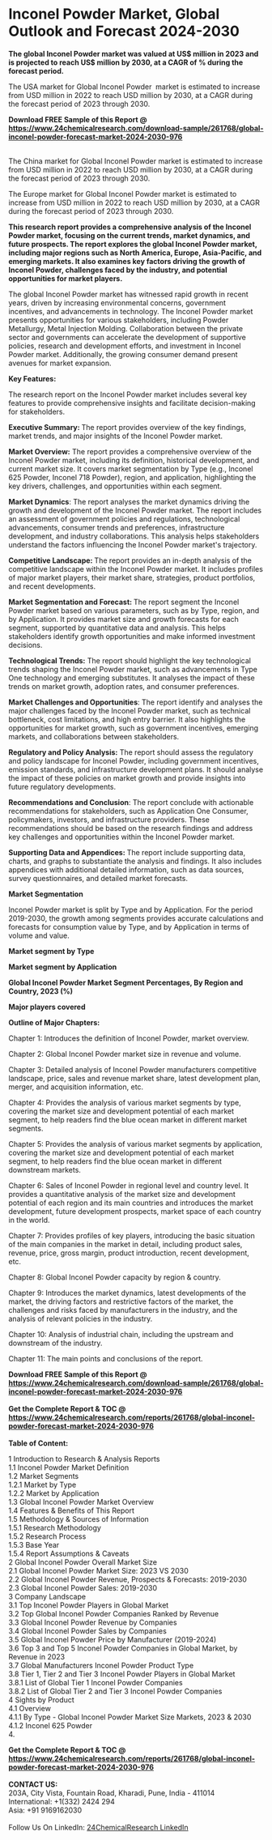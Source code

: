 <h1>Inconel Powder Market, Global Outlook and Forecast 2024-2030</h1><p><strong>The global Inconel Powder market was valued at US$ million in 2023 and is projected to reach US$ million by 2030, at a CAGR of % during the forecast period.</strong></p><p>
</p><p>The USA market for Global Inconel Powder  market is estimated to increase from USD million in 2022 to reach USD million by 2030, at a CAGR during the forecast period of 2023 through 2030.</p><div><b>Download FREE Sample of this Report @ 
            <a href="https://www.24chemicalresearch.com/download-sample/261768/global-inconel-powder-forecast-market-2024-2030-976">
            https://www.24chemicalresearch.com/download-sample/261768/global-inconel-powder-forecast-market-2024-2030-976</a></b></div><br><p>
</p><p>The China market for Global Inconel Powder market is estimated to increase from USD million in 2022 to reach USD million by 2030, at a CAGR during the forecast period of 2023 through 2030.</p><p>
</p><p>The Europe market for Global Inconel Powder market is estimated to increase from USD million in 2022 to reach USD million by 2030, at a CAGR during the forecast period of 2023 through 2030.</p><p>
</p><p><strong>This research report provides a comprehensive analysis of the Inconel Powder market, focusing on the current trends, market dynamics, and future prospects. The report explores the global Inconel Powder market, including major regions such as North America, Europe, Asia-Pacific, and emerging markets. It also examines key factors driving the growth of Inconel Powder, challenges faced by the industry, and potential opportunities for market players.</strong></p><p>
The global Inconel Powder market has witnessed rapid growth in recent years, driven by increasing environmental concerns, government incentives, and advancements in technology. The Inconel Powder market presents opportunities for various stakeholders, including Powder Metallurgy, Metal Injection Molding. Collaboration between the private sector and governments can accelerate the development of supportive policies, research and development efforts, and investment in Inconel Powder market. Additionally, the growing consumer demand present avenues for market expansion.</p><p>
<strong>Key Features:</strong></p><p>
The research report on the Inconel Powder market includes several key features to provide comprehensive insights and facilitate decision-making for stakeholders.</p><p>
<strong>Executive Summary: </strong>The report provides overview of the key findings, market trends, and major insights of the Inconel Powder market.</p><p>
<strong>Market Overview:</strong> The report provides a comprehensive overview of the Inconel Powder market, including its definition, historical development, and current market size. It covers market segmentation by Type (e.g., Inconel 625 Powder, Inconel 718 Powder), region, and application, highlighting the key drivers, challenges, and opportunities within each segment.</p><p>
<strong>Market Dynamics</strong>: The report analyses the market dynamics driving the growth and development of the Inconel Powder market. The report includes an assessment of government policies and regulations, technological advancements, consumer trends and preferences, infrastructure development, and industry collaborations. This analysis helps stakeholders understand the factors influencing the Inconel Powder market's trajectory.</p><p>
<strong>Competitive Landscape: </strong>The report provides an in-depth analysis of the competitive landscape within the Inconel Powder market. It includes profiles of major market players, their market share, strategies, product portfolios, and recent developments.</p><p>
<strong>Market Segmentation and Forecast: </strong>The report segment the Inconel Powder market based on various parameters, such as by Type, region, and by Application. It provides market size and growth forecasts for each segment, supported by quantitative data and analysis. This helps stakeholders identify growth opportunities and make informed investment decisions.</p><p>
<strong>Technological Trends:</strong> The report should highlight the key technological trends shaping the Inconel Powder market, such as advancements in Type One technology and emerging substitutes. It analyses the impact of these trends on market growth, adoption rates, and consumer preferences.</p><p>
<strong>Market Challenges and Opportunities</strong>: The report identify and analyses the major challenges faced by the Inconel Powder market, such as technical bottleneck, cost limitations, and high entry barrier. It also highlights the opportunities for market growth, such as government incentives, emerging markets, and collaborations between stakeholders.</p><p>
<strong>Regulatory and Policy Analysis:</strong> The report should assess the regulatory and policy landscape for Inconel Powder, including government incentives, emission standards, and infrastructure development plans. It should analyse the impact of these policies on market growth and provide insights into future regulatory developments.</p><p>
<strong>Recommendations and Conclusion</strong>: The report conclude with actionable recommendations for stakeholders, such as Application One Consumer, policymakers, investors, and infrastructure providers. These recommendations should be based on the research findings and address key challenges and opportunities within the Inconel Powder market.</p><p>
<strong>Supporting Data and Appendices: </strong>The report include supporting data, charts, and graphs to substantiate the analysis and findings. It also includes appendices with additional detailed information, such as data sources, survey questionnaires, and detailed market forecasts.</p><p>
<strong>Market Segmentation</strong></p><p>
Inconel Powder market is split by Type and by Application. For the period 2019-2030, the growth among segments provides accurate calculations and forecasts for consumption value by Type, and by Application in terms of volume and value.</p><p>
<strong>Market segment by Type</strong></p><p>
</p><p>
</p><p><strong>Market segment by Application</strong></p><p>
</p><p>
</p><p><strong>Global Inconel Powder Market Segment Percentages, By Region and Country, 2023 (%)</strong></p><p>
</p><p>
</p><p><strong>Major players covered</strong></p><p>
</p><p>
</p><p><strong>Outline of Major Chapters:</strong></p><p>
Chapter 1: Introduces the definition of Inconel Powder, market overview.</p><p>
Chapter 2: Global Inconel Powder market size in revenue and volume.</p><p>
Chapter 3: Detailed analysis of Inconel Powder manufacturers competitive landscape, price, sales and revenue market share, latest development plan, merger, and acquisition information, etc.</p><p>
Chapter 4: Provides the analysis of various market segments by type, covering the market size and development potential of each market segment, to help readers find the blue ocean market in different market segments.</p><p>
Chapter 5: Provides the analysis of various market segments by application, covering the market size and development potential of each market segment, to help readers find the blue ocean market in different downstream markets.</p><p>
Chapter 6: Sales of Inconel Powder in regional level and country level. It provides a quantitative analysis of the market size and development potential of each region and its main countries and introduces the market development, future development prospects, market space of each country in the world.</p><p>
Chapter 7: Provides profiles of key players, introducing the basic situation of the main companies in the market in detail, including product sales, revenue, price, gross margin, product introduction, recent development, etc.</p><p>
Chapter 8: Global Inconel Powder capacity by region &amp; country.</p><p>
Chapter 9: Introduces the market dynamics, latest developments of the market, the driving factors and restrictive factors of the market, the challenges and risks faced by manufacturers in the industry, and the analysis of relevant policies in the industry.</p><p>
Chapter 10: Analysis of industrial chain, including the upstream and downstream of the industry.</p><p>
Chapter 11: The main points and conclusions of the report.</p><div><b>Download FREE Sample of this Report @ 
            <a href="https://www.24chemicalresearch.com/download-sample/261768/global-inconel-powder-forecast-market-2024-2030-976">
            https://www.24chemicalresearch.com/download-sample/261768/global-inconel-powder-forecast-market-2024-2030-976</a></b></div><br><div><b>Get the Complete Report & TOC @ 
            <a href="https://www.24chemicalresearch.com/reports/261768/global-inconel-powder-forecast-market-2024-2030-976">
            https://www.24chemicalresearch.com/reports/261768/global-inconel-powder-forecast-market-2024-2030-976</a></b></div><br>
            <b>Table of Content:</b><p>1 Introduction to Research & Analysis Reports<br />
    1.1 Inconel Powder Market Definition<br />
    1.2 Market Segments<br />
        1.2.1 Market by Type<br />
        1.2.2 Market by Application<br />
    1.3 Global Inconel Powder Market Overview<br />
    1.4 Features & Benefits of This Report<br />
    1.5 Methodology & Sources of Information<br />
        1.5.1 Research Methodology<br />
        1.5.2 Research Process<br />
        1.5.3 Base Year<br />
        1.5.4 Report Assumptions & Caveats<br />
2 Global Inconel Powder Overall Market Size<br />
    2.1 Global Inconel Powder Market Size: 2023 VS 2030<br />
    2.2 Global Inconel Powder Revenue, Prospects & Forecasts: 2019-2030<br />
    2.3 Global Inconel Powder Sales: 2019-2030<br />
3 Company Landscape<br />
    3.1 Top Inconel Powder Players in Global Market<br />
    3.2 Top Global Inconel Powder Companies Ranked by Revenue<br />
    3.3 Global Inconel Powder Revenue by Companies<br />
    3.4 Global Inconel Powder Sales by Companies<br />
    3.5 Global Inconel Powder Price by Manufacturer (2019-2024)<br />
    3.6 Top 3 and Top 5 Inconel Powder Companies in Global Market, by Revenue in 2023<br />
    3.7 Global Manufacturers Inconel Powder Product Type<br />
    3.8 Tier 1, Tier 2 and Tier 3 Inconel Powder Players in Global Market<br />
        3.8.1 List of Global Tier 1 Inconel Powder Companies<br />
        3.8.2 List of Global Tier 2 and Tier 3 Inconel Powder Companies<br />
4 Sights by Product<br />
    4.1 Overview<br />
        4.1.1 By Type - Global Inconel Powder Market Size Markets, 2023 & 2030<br />
        4.1.2 Inconel 625 Powder<br />
        4.</p><div><b>Get the Complete Report & TOC @ 
            <a href="https://www.24chemicalresearch.com/reports/261768/global-inconel-powder-forecast-market-2024-2030-976">
            https://www.24chemicalresearch.com/reports/261768/global-inconel-powder-forecast-market-2024-2030-976</a></b></div><br><b>CONTACT US:</b><br>
            203A, City Vista, Fountain Road, Kharadi, Pune, India - 411014<br>
            International: +1(332) 2424 294<br>
            Asia: +91 9169162030 <br><br>
            Follow Us On LinkedIn: <a href="https://www.linkedin.com/company/24chemicalresearch/">24ChemicalResearch LinkedIn</a>